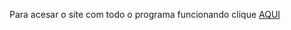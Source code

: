 Para acesar o site com todo o programa funcionando clique <a href="https://analiseedesenvolvimento.vercel.app/index.html" target="blank">AQUI</a>
